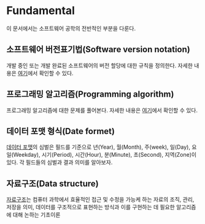 # Fundamental
이 문서에서는 소프트웨어 공학의 전반적인 부분을 다룬다.
## 소프트웨어 버전표기법(Software version notation)
개발 중인 또는 개발 완료된 소프트웨어의 버전 할당에 대한 규칙을 정의한다. 자세한 내용은 [여기](Version)에서 확인할 수 있다.
## 프로그래밍 알고리즘(Programming algorithm)
프로그래밍 알고리즘에 대한 문제를 풀어본다. 자세한 내용은 [여기](Algorithm)에서 확인할 수 있다.<br/>
## 데이터 포맷 형식(Date formet)
[데이터 포맷](DateFormet)의 심벌은 필드를 기준으로 년(Year), 월(Month), 주(week), 일(Day), 요일(Weekday), 시기(Period), 시간(Hour), 분(Minute), 초(Second), 지역(Zone)이 있다. 각 필드들의 심벌과 결과 의미를 알아보자.
## 자료구조(Data structure)
[자료구조](DataStructure)는 컴퓨터 과학에서 효율적인 접근 및 수정을 가능케 하는 자료의 조직, 관리, 저장을 의미, 데이터를 구조적으로 표현하는 방식과 이를 구현하는 데 필요한 알고리즘에 대해 논하는 기초이론